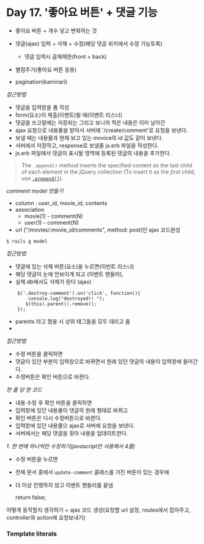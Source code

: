 # Day 17. '좋아요 버튼' + 댓글 기능



- 좋아요 버튼 + 개수 넣고 변화하는 것

- 댓글(ajax) 입력 + 삭제 + 수정(해당 댓글 위치에서 수정 가능토록)
  - 댓글 입력시 글제제한(front + back)
- 별점주기(좋아요 버튼 응용)
- pagination(kaminari)





*접근방법*

- 댓글을 입력받을 폼 작성
- form(요소)이 제출(이벤트)될 때(이벤트 리스너)
- 댓글을 쓰고밑에는 저장되는 그리고 보니까 적은 내용은 이미 날아간
-  ajax 요청으로 내용물을 받아서 서버에 '/create/comment'로 요청을 보낸다.
- 보낼 때는 내용물과 현재 보고 있는 movice의 id 값도 같이 보낸다.
- 서버에서 저장하고, response로 보낼줄 js.erb 파일을 작성한다.
- js.erb 파일에서 댓글이 표시될 영역에 등록된 댓글의 내용을 추가한다.



> The `.append()` method inserts the specified content as the last child of each element in the jQuery collection (To insert it as the *first* child, use [`.prepend()`](http://api.jquery.com/prepend/)). 



*comment model 만들기*

- column : user_id, movie_id, contents
- association 
  - movie(1) - comment(N)
  - user(1) - comment(N)
- url ("/movies/:movie_id/comments", method: post)인 ajax 코드완성



`$ rails g model`





*접근방법*

- 댓글에 있는 삭제 버튼(요소)을 누르면(이빈트 리스너)
- 해당 댓글이 눈에 안보이게 되고 (이벤트 핸들러),
- 실제 db에서도 삭제가 된다 (ajax)



```erb
    $('.destroy-comment').on('click', function(){
        console.log("destroyed!! ");
       $(this).parent().remove(); 
    });
```

- parents 라고 했을 시 상위 태그들을 모두 데리고 옴
- 



*접근방법*

- 수정 버튼을 클릭하면
- 댓글이 있던 부분이 입력창으로 바뀌면서 원래 있던 댓글의 내용이 입력창에 들어간다.
- 수정버튼은 확인 버튼으로 바뀐다.



*한 줄 당 한 코드*

- 내용 수정 후 확인 버튼을 클릭하면
- 입력창에 있던 내용물이 댓글의 원래 형태로 바뀌고
- 확인 버튼은 다시 수정버튼으로 바뀐다.
- 입력창에 있던 내용물으 ajax로 서버에 요청을 보낸다.
- 서버에서는 해당 댓글을 찾아 내용을 업데이트한다.





*1. 한 번에 하나씩만 수정하기(javascript만 사용해서 4줄)*

- 수정 버튼을 누르면

- 전체 문서 중에서 `update-comment` 클래스를 가진 버튼이 있는 경우에

- 더 이상 진행하지 않고 이벤트 핸들러를 끝냄

  return false;

어떻게 동작할지 생각하기 + ajax 코드 생성(요청할 url 설정, routes에서 잡아주고, controller와 action에 요청보내기)



### Template literals

